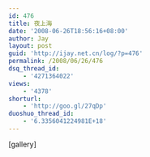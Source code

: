 ```yaml
---
id: 476
title: 夜上海
date: '2008-06-26T18:56:16+08:00'
author: Jay
layout: post
guid: 'http://ijay.net.cn/log/?p=476'
permalink: /2008/06/26/476
dsq_thread_id:
    - '4271364022'
views:
    - '4378'
shorturl:
    - 'http://goo.gl/27qDp'
duoshuo_thread_id:
    - '6.3356041224981E+18'
---
```


[gallery]